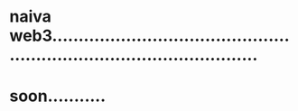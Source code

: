 # naiva web3............................................................................................
# soon...........
